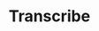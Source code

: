 ---
title: Transcribe
description: Transcribe media file
layout: media
url: transcribe/media
script: transcribeMedia
---